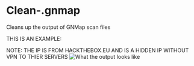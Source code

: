 # Clean-.gnmap
Cleans up the output of GNMap scan files

THIS IS AN EXAMPLE:

NOTE: THE IP IS FROM HACKTHEBOX.EU AND IS A HIDDEN IP WITHOUT VPN TO THIER SERVERS
![What the output looks like](https://user-images.githubusercontent.com/55538642/116181324-0c0d1080-a6e0-11eb-8b48-148b38c2ed16.png)
